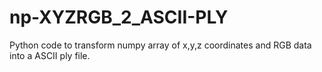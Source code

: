 # np-XYZRGB_2_ASCII-PLY
Python code to transform numpy array of x,y,z coordinates and RGB data into a ASCII ply file.

